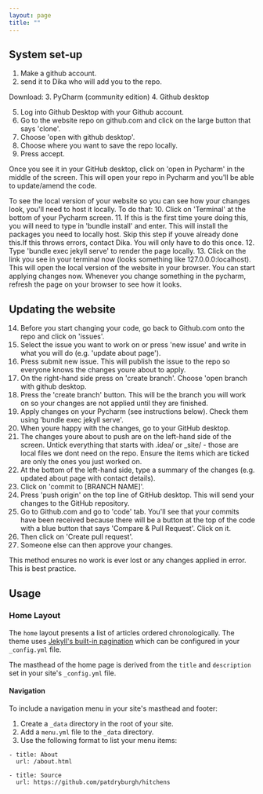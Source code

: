 ```yaml
---
layout: page
title: ""
---
```


## System set-up

1. Make a github account.
2. send it to Dika who will add you to the repo.

Download:
3. PyCharm (community edition)
4. Github desktop

5. Log into Github Desktop with your Github account. 
6. Go to the website repo on github.com and click on the large button that says 'clone'. 
7. Choose 'open with github desktop'. 
8. Choose where you want to save the repo locally. 
9. Press accept.

Once you see it in your GitHub desktop, click on 'open in Pycharm' in the middle of the screen. This
will open your repo in Pycharm and you'll be able to update/amend the code.

To see the local version of your website so you can see how your changes look, you'll need to host it locally. To do that:
10. Click on 'Terminal' at the bottom of your Pycharm screen.
11. If this is the first time youre doing this, you will need to type in 'bundle install' and enter. This will install the packages
you need to locally host. Skip this step if youve already done this.If this throws errors, contact Dika. You will only have to do this once.
12. Type 'bundle exec jekyll serve' to render the page locally. 
13. Click on the link you see in your terminal now (looks something like 127.0.0.0:localhost). This will open the local version
of the website in your browser. You can start applying changes now. Whenever you change something in the pycharm, refresh the page on your
browser to see how it looks.


## Updating the website

14. Before you start changing your code, go back to Github.com onto the repo and click on 'issues'.
15. Select the issue you want to work on or press 'new issue' and write in what you will do (e.g. 'update about page'). 
16. Press submit new issue. This will publish the issue to the repo so everyone knows the changes youre about to apply. 
17. On the right-hand side press on 'create branch'. Choose 'open branch with github desktop. 
18. Press the 'create branch' button. This will be the branch you will work on so your changes are not applied until they are finished.
19. Apply changes on your Pycharm (see instructions below). Check them using 'bundle exec jekyll serve'.
20. When youre happy with the changes, go to your GitHub desktop.
21. The changes youre about to push are on the left-hand side of the screen. Untick everything that starts with .idea/ or _site/ - those
are local files we dont need on the repo. Ensure the items which are ticked are only the ones you just worked on.
22. At the bottom of the left-hand side, type a summary of the changes (e.g. updated about page with contact details). 
23. Click on 'commit to [BRANCH NAME]'.
24. Press 'push origin' on the top line of GitHub desktop. This will send your changes to the GitHub repository.
25. Go to Github.com and go to 'code' tab. You'll see that your commits have been received because there will be a button at the top of the
code with a blue button that says 'Compare & Pull Request'. Click on it. 
26. Then click on 'Create pull request'. 
27. Someone else can then approve your changes.

This method ensures no work is ever lost or any changes applied in error. This is best practice.


## Usage

### Home Layout

The `home` layout presents a list of articles ordered chronologically. The theme uses [Jekyll's built-in pagination](https://jekyllrb.com/docs/pagination/#enable-pagination) which can be configured in your `_config.yml` file.

The masthead of the home page is derived from the `title` and `description` set in your site's `_config.yml` file.

#### Navigation

To include a navigation menu in your site's masthead and footer:

1. Create a `_data` directory in the root of your site.
2. Add a `menu.yml` file to the `_data` directory.
3. Use the following format to list your menu items:

```
- title: About
  url: /about.html

- title: Source
  url: https://github.com/patdryburgh/hitchens
```
